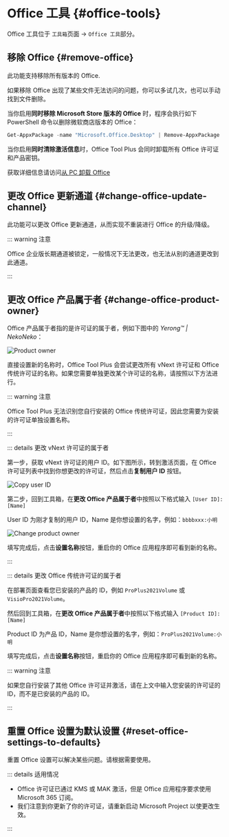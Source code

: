 # Office 工具 {#office-tools}

Office 工具位于 `工具箱`页面 -> `Office 工具`部分。

## 移除 Office {#remove-office}

此功能支持移除所有版本的 Office.

如果移除 Office 出现了某些文件无法访问的问题，你可以多试几次，也可以手动找到文件删除。

当你启用**同时移除 Microsoft Store 版本的 Office** 时，程序会执行如下 PowerShell 命令以删除微软商店版本的 Office：

``` powershell
Get-AppxPackage -name "Microsoft.Office.Desktop" | Remove-AppxPackage
```

当你启用**同时清除激活信息**时，Office Tool Plus 会同时卸载所有 Office 许可证和产品密钥。

获取详细信息请访问[从 PC 卸载 Office](https://support.microsoft.com/zh-cn/office/从-pc-卸载-office-9dd49b83-264a-477a-8fcc-2fdf5dbf61d8)

## 更改 Office 更新通道 {#change-office-update-channel}

此功能可以更改 Office 更新通道，从而实现不重装进行 Office 的升级/降级。

::: warning 注意

Office 企业版长期通道被锁定，一般情况下无法更改，也无法从别的通道更改到此通道。

:::

## 更改 Office 产品属于者 {#change-office-product-owner}

Office 产品属于者指的是许可证的属于者，例如下图中的 *Yerong™ | NekoNeko*：

![Product owner](/images/zh-cn/product-owner.webp)

直接设置新的名称时，Office Tool Plus 会尝试更改所有 vNext 许可证和 Office 传统许可证的名称。如果您需要单独更改某个许可证的名称，请按照以下方法进行。

::: warning 注意

Office Tool Plus 无法识别您自行安装的 Office 传统许可证，因此您需要为安装的许可证单独设置名称。

:::

::: details 更改 vNext 许可证的属于者

第一步，获取 vNext 许可证的用户 ID。如下图所示，转到激活页面，在 Office 许可证列表中找到你想更改的许可证，然后点击**复制用户 ID** 按钮。

![Copy user ID](/images/zh-cn/activation/check-vNext-license.webp)

第二步，回到工具箱，在**更改 Office 产品属于者**中按照以下格式输入 `[User ID]:[Name]`

User ID 为刚才复制的用户 ID，Name 是你想设置的名字，例如：`bbbbxxx:小明`

![Change product owner](/images/zh-cn/toolbox/change-license-owner.webp)

填写完成后，点击**设置名称**按钮，重启你的 Office 应用程序即可看到新的名称。

:::

::: details 更改 Office 传统许可证的属于者

在部署页面查看您已安装的产品的 ID，例如 `ProPlus2021Volume` 或 `VisioPro2021Volume`。

然后回到工具箱，在**更改 Office 产品属于者**中按照以下格式输入 `[Product ID]:[Name]`

Product ID 为产品 ID，Name 是你想设置的名字，例如：`ProPlus2021Volume:小明`

填写完成后，点击**设置名称**按钮，重启你的 Office 应用程序即可看到新的名称。

::: warning 注意

如果您自行安装了其他 Office 许可证并激活，请在上文中输入您安装的许可证的 ID，而不是已安装的产品的 ID。

:::

## 重置 Office 设置为默认设置 {#reset-office-settings-to-defaults}

重置 Office 设置可以解决某些问题。请根据需要使用。

::: details 适用情况

- Office 许可证已通过 KMS 或 MAK 激活，但是 Office 应用程序要求使用 Microsoft 365 订阅。
- 我们注意到你更新了你的许可证，请重新启动 Microsoft Project 以使更改生效。

:::
